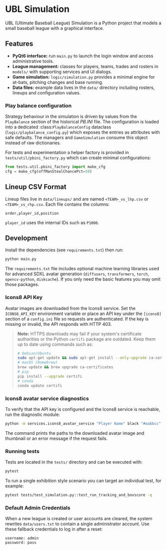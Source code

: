 # UBL Simulation

UBL (Ultimate Baseball League) Simulation is a Python project that models a small baseball league with a graphical interface.

## Features
- **PyQt6 interface:** run `main.py` to launch the login window and access administrative tools.
- **League management:** classes for players, teams, trades and rosters in `models/` with supporting services and UI dialogs.
- **Game simulation:** `logic/simulation.py` provides a minimal engine for at-bats, pitching changes and base running.
- **Data files:** example data lives in the `data/` directory including rosters, lineups and configuration values.

### Play balance configuration

Strategy behaviour in the simulation is driven by values from the
`PlayBalance` section of the historical *PB.INI* file.  The configuration is
loaded into a dedicated :class:`PlayBalanceConfig` dataclass
(`logic/playbalance_config.py`) which exposes the entries as attributes with
safe defaults.  The managers and `GameSimulation` consume this object instead
of raw dictionaries.

For tests and experimentation a helper factory is provided in
`tests/util/pbini_factory.py` which can create minimal configurations:

```python
from tests.util.pbini_factory import make_cfg
cfg = make_cfg(offManStealChancePct=50)
```

## Lineup CSV Format
Lineup files live in `data/lineups/` and are named `<TEAM>_vs_lhp.csv` or `<TEAM>_vs_rhp.csv`.
Each file contains the columns:

```csv
order,player_id,position
```

`player_id` uses the internal IDs such as `P1000`.

## Development
Install the dependencies (see `requirements.txt`) then run:

```bash
python main.py
```

The `requirements.txt` file includes optional machine learning libraries used for
advanced SDXL avatar generation (`diffusers`, `transformers`, `torch`,
`opencv-python`, `diskcache`). If you only need the basic features you may omit
those packages.

### Icons8 API Key
Avatar images are downloaded from the Icons8 service. Set the
`ICONS8_API_KEY` environment variable or place an API key under the `[icons8]`
section of a `config.ini` file so requests are authenticated. If the key is
missing or invalid, the API responds with HTTP 403.

> **Note:** HTTPS downloads may fail if your system's certificate authorities
> or the Python `certifi` package are outdated. Keep them up to date using
> commands such as:
>
> ```bash
> # Debian/Ubuntu
> sudo apt-get update && sudo apt-get install --only-upgrade ca-certificates
> # macOS (Homebrew)
> brew update && brew upgrade ca-certificates
> # pip
> pip install --upgrade certifi
> # conda
> conda update certifi
> ```

### Icons8 avatar service diagnostics
To verify that the API key is configured and the Icons8 service is reachable,
run the diagnostic module:

```bash
python -m services.icons8_avatar_service "Player Name" black "#aabbcc" "#ddeeff"
```

The command prints the paths to the downloaded avatar image and thumbnail or an
error message if the request fails.

### Running tests
Tests are located in the `tests/` directory and can be executed with:

```bash
pytest
```

To run a single exhibition style scenario you can target an individual test,
for example:

```bash
pytest tests/test_simulation.py::test_run_tracking_and_boxscore -q
```

### Default Admin Credentials
When a new league is created or user accounts are cleared, the system rewrites
`data/users.txt` to contain a single administrator account. Use these fallback
credentials to log in after a reset:

```
username: admin
password: pass
```

